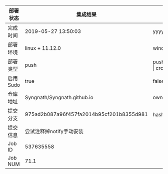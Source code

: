部署状态 | 集成结果 | 参考值
---|---|---
完成时间 | 2019-05-27 13:50:03 | yyyy-mm-dd hh:mm:ss
部署环境 | linux + 11.12.0 | window \| linux + stable
部署类型 | push | push \| pull_request \| api \| cron
启用Sudo | true | false \| true
仓库地址 | Syngnath/Syngnath.github.io | owner_name/repo_name
提交分支 | 975ad2b087a96f457fa2014b95cf201b8355d981 | hash 16位
提交信息 | 尝试注释掉notify手动安装 |
Job ID   | 537635558 |
Job NUM  | 71.1 |
